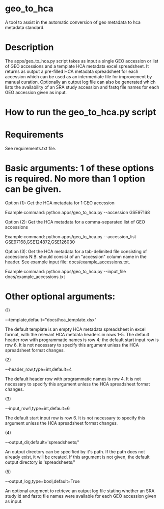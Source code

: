 # geo_to_hca
A tool to assist in the automatic conversion of geo metadata to hca metadata standard.

# Description
The apps/geo_to_hca.py script takes as input a single GEO accession or list of GEO accessions and a template HCA metadata excel spreadsheet. It returns as output a pre-filled HCA metadata spreadsheet for each accession which can be used as an intermediate file for improvement by manual curation. Optionally an output log file can also be generated which lists the availability of an SRA study accession and fastq file names for each GEO accession given as input.

# How to run the geo_to_hca.py script

# Requirements

See requirements.txt file.

# Basic arguments: 1 of these options is required. No more than 1 option can be given.

Option (1): Get the HCA metadata for 1 GEO accession

Example command:
python apps/geo_to_hca.py --accession GSE97168

Option (2): Get the HCA metadata for a comma-separated list of GEO accessions

Example command:
python apps/geo_to_hca.py --accession_list GSE97168,GSE124872,GSE126030

Option (3): Get the HCA metadata for a tab-delimited file consisting of accessions N.B. should consist of an "accession"                   column name in the header. See example input file: docs/example_accessions.txt.

Example command:
python apps/geo_to_hca.py --input_file docs/example_accessions.txt

# Other optional arguments:

(1)

--template,default="docs/hca_template.xlsx"

The default template is an empty HCA metadata spreadsheet in excel format, with the relevant HCA metdata headers in rows 1-5. The default header row with programmatic names is row 4; the default start input row is row 6.
It is not necessary to specify this argument unless the HCA spreadsheet format changes.

(2)

--header_row,type=int,default=4

The default header row with programmatic names is row 4. It is not necessary to specify this argument unless the HCA spreadsheet format changes.

(3)

--input_row1,type=int,default=6

The default start input row is row 6.
It is not necessary to specify this argument unless the HCA spreadsheet format changes.

(4)

--output_dir,default='spreadsheets/'

An output directory can be specified by it's path. If the path does not already exist, it will be created. If this argument
is not given, the default output directory is 'spreadsheets/'

(5)

--output_log,type=bool,default=True

An optional arugment to retrieve an output log file stating whether an SRA study id and fastq file names were available for each GEO accession given as input.
